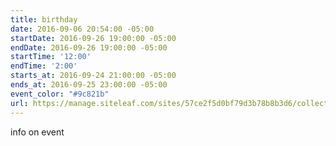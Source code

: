 ```yaml
---
title: birthday
date: 2016-09-06 20:54:00 -05:00
startDate: 2016-09-26 19:00:00 -05:00
endDate: 2016-09-26 19:00:00 -05:00
startTime: '12:00'
endTime: '2:00'
starts_at: 2016-09-24 21:00:00 -05:00
ends_at: 2016-09-25 23:00:00 -05:00
event_color: "#9c821b"
url: https://manage.siteleaf.com/sites/57ce2f5d0bf79d3b78b8b3d6/collections/events/new
---
```


info on event